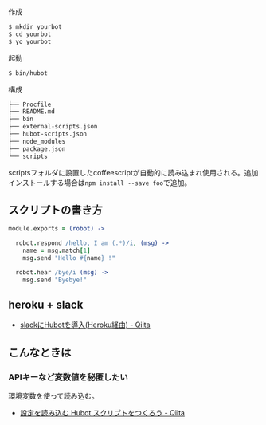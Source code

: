 作成

```bash
$ mkdir yourbot
$ cd yourbot
$ yo yourbot
```

起動

```bash
$ bin/hubot
```

構成

```bash
├── Procfile
├── README.md
├── bin
├── external-scripts.json
├── hubot-scripts.json
├── node_modules
├── package.json
└── scripts
```

scriptsフォルダに設置したcoffeescriptが自動的に読み込まれ使用される。追加インストールする場合は`npm install --save foo`で追加。

スクリプトの書き方
----

```coffee
module.exports = (robot) ->

  robot.respond /hello, I am (.*)/i, (msg) ->
    name = msg.match[1]
    msg.send "Hello #{name} !"

  robot.hear /bye/i (msg) ->
    msg.send "Byebye!"
```

heroku + slack
----

* [slackにHubotを導入(Heroku経由) - Qiita](http://qiita.com/acairojuni/items/dc4543aa5827d4c3211c)


こんなときは
----

### APIキーなど変数値を秘匿したい

環境変数を使って読み込む。

* [設定を読み込む Hubot スクリプトをつくろう - Qiita](http://qiita.com/bouzuya/items/d65a394cac9e76b56d3d)